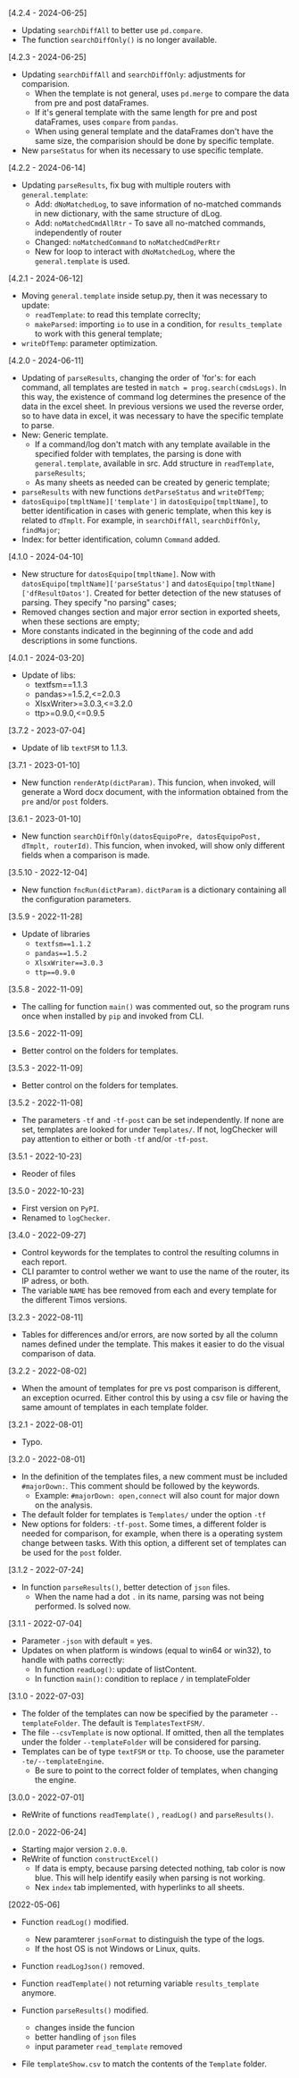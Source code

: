[4.2.4 - 2024-06-25]
- Updating `searchDiffAll` to better use `pd.compare`. 
- The function `searchDiffOnly()` is no longer available.

[4.2.3 - 2024-06-25]
- Updating `searchDiffAll` and `searchDiffOnly`: adjustments for comparision.
    - When the template is not general, uses `pd.merge` to compare the data from pre and post dataFrames.
    - If it's general template with the same length for pre and post dataFrames, uses `compare` from `pandas`.
    - When using general template and the dataFrames don't have the same size, the comparision should be done by specific template.
- New `parseStatus` for when its necessary to use specific template.

[4.2.2 - 2024-06-14]
- Updating `parseResults`, fix bug with multiple routers with `general.template`:
    - Add: `dNoMatchedLog`, to save information of no-matched commands in new dictionary, with the same structure of dLog.
    - Add: `noMatchedCmdAllRtr` - To save all no-matched commands, independently of router
    - Changed: `noMatchedCommand` to `noMatchedCmdPerRtr`
    - New for loop to interact with `dNoMatchedLog`, where the `general.template` is used.

[4.2.1 - 2024-06-12]
- Moving `general.template` inside setup.py, then it was necessary to update:
    - `readTemplate`: to read this template correclty;
    - `makeParsed`: importing `io` to use in a condition, for `results_template` to work with this general template;
- `writeDfTemp`: parameter optimization.

[4.2.0 - 2024-06-11]
- Updating of `parseResults`, changing the order of 'for's: for each command, all templates are tested in `match = prog.search(cmdsLogs)`. In this way, the existence of command log determines the presence of the data in the excel sheet. In previous versions we used the reverse order, so to have data in excel, it was necessary to have the specific template to parse.
- New: Generic template.
    - If a command/log don't match with any template available in the specified folder with templates, the parsing is done with `general.template`, available in src. Add structure in `readTemplate`, `parseResults`;
    - As many sheets as needed can be created by generic template;
- `parseResults` with new functions `detParseStatus` and `writeDfTemp`;
- `datosEquipo[tmpltName]['template']` in `datosEquipo[tmpltName]`, to better identification in cases with generic template, when this key is related to `dTmplt`. For example, in `searchDiffAll`, `searchDiffOnly`, `findMajor`;
- Index: for better identification, column `Command` added. 


[4.1.0 - 2024-04-10]

- New structure for `datosEquipo[tmpltName]`. Now with `datosEquipo[tmpltName]['parseStatus']` and `datosEquipo[tmpltName]['dfResultDatos']`. Created for better detection of the new statuses of parsing. They specify "no parsing" cases;
- Removed changes section and major error section in exported sheets, when these sections are empty;
- More constants indicated in the beginning of the code and add descriptions in some functions.

[4.0.1 - 2024-03-20]

- Update of libs:
    - textfsm==1.1.3
    - pandas>=1.5.2,<=2.0.3
    - XlsxWriter>=3.0.3,<=3.2.0
    - ttp>=0.9.0,<=0.9.5

[3.7.2 - 2023-07-04]

- Update of lib `textFSM` to 1.1.3.


[3.7.1 - 2023-01-10]

- New function `renderAtp(dictParam)`. This funcion, when invoked, will generate a Word docx document, with the information obtained from the `pre` and/or `post` folders.


[3.6.1 - 2023-01-10]

- New function `searchDiffOnly(datosEquipoPre, datosEquipoPost, dTmplt, routerId)`. This funcion, when invoked, will show only different fields when a comparison is made.

[3.5.10 - 2022-12-04]

- New function `fncRun(dictParam)`. `dictParam` is a dictionary containing all the configuration parameters.

[3.5.9 - 2022-11-28]
- Update of libraries
    - `textfsm==1.1.2`
    - `pandas==1.5.2`
    - `XlsxWriter==3.0.3`
    - `ttp==0.9.0`

[3.5.8 - 2022-11-09]
- The calling for function `main()` was commented out, so the program runs once when installed by `pip` and invoked from CLI.


[3.5.6 - 2022-11-09]
- Better control on the folders for templates.

[3.5.3 - 2022-11-09]
- Better control on the folders for templates.

[3.5.2 - 2022-11-08]
- The parameters `-tf` and `-tf-post` can be set independently. If none are set, templates are looked for under `Templates/`. If not, logChecker will pay attention to either or both `-tf` and/or `-tf-post`.

[3.5.1 - 2022-10-23]
- Reoder of files

[3.5.0 - 2022-10-23]
- First version on `PyPI`.
- Renamed to `logChecker`.


[3.4.0 - 2022-09-27]
- Control keywords for the templates to control the resulting columns in each report.
- CLI paramter to control wether we want to use the name of the router, its IP adress, or both.
- The variable `NAME` has bee removed from each and every template for the different Timos versions.

[3.2.3 - 2022-08-11]
- Tables for differences and/or errors, are now sorted by all the column names defined under the template. This makes it easier to do the visual comparison of data.

[3.2.2 - 2022-08-02]
- When the amount of templates for pre vs post comparison is different, an exception ocurred. Either control this by using a csv file or having the same amount of templates in each template folder.

[3.2.1 - 2022-08-01]
- Typo.

[3.2.0 - 2022-08-01]
- In the definition of the templates files, a new comment must be included `#majorDown:`. This comment should be followed by the keywords.
    - Example: `#majorDown: open,connect` will also count for major down on the analysis.
- The default folder for templates is `Templates/` under the option `-tf`
- New options for folders: `-tf-post`. Some times, a different folder is needed for comparison, for example, when there is a operating system change between tasks. With this option, a different set of templates can be used for the `post` folder.

[3.1.2 - 2022-07-24]
- In function `parseResults()`, better detection of `json` files.
    - When the name had a dot `.` in its name, parsing was not being performed. Is solved now.

[3.1.1 - 2022-07-04]
- Parameter `-json` with default = yes.
- Updates on when platform is windows (equal to win64 or win32), to handle with paths correctly:
    - In function `readLog()`: update of listContent.
    - In function `main()`: condition to replace `/` in templateFolder

[3.1.0 - 2022-07-03]

- The folder of the templates can now be specified by the parameter `--templateFolder`. The default is `TemplatesTextFSM/`.
- The file `--csvTemplate` is now optional. If omitted, then all the templates under the folder `--templateFolder` will be considered for parsing.
- Templates can be of type `textFSM` or `ttp`. To choose, use the parameter `-te/--templateEngine`.
    - Be sure to point to the correct folder of templates, when changing the engine.


[3.0.0 - 2022-07-01]

- ReWrite of functions `readTemplate()` , `readLog()` and `parseResults()`.

[2.0.0 - 2022-06-24]

- Starting major version `2.0.0`.
- ReWrite of function `constructExcel()`
    - If data is empty, because parsing detected nothing, tab color is now blue. This will help identify easily when parsing is not working.
    - Nex `index` tab implemented, with hyperlinks to all sheets.

[2022-05-06]

- Function `readLog()` modified.
    - New paramterer `jsonFormat` to distinguish the type of the logs.
    - If the host OS is not Windows or Linux, quits.

- Function `readLogJson()` removed.

- Function `readTemplate()` not returning variable `results_template` anymore.

- Function `parseResults()` modified.
    - changes inside the funcion
    - better handling of `json` files
    - input parameter `read_template` removed

- File `templateShow.csv` to match the contents of the `Template` folder.

